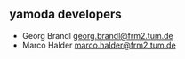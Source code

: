 yamoda developers
-----------------
 * Georg Brandl <georg.brandl@frm2.tum.de>
 * Marco Halder <marco.halder@frm2.tum.de>
